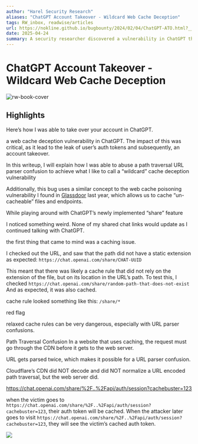 ```yaml
---
author: "Harel Security Research"
aliases: "ChatGPT Account Takeover - Wildcard Web Cache Deception"
tags: RW_inbox, readwise/articles
url: https://nokline.github.io/bugbounty/2024/02/04/ChatGPT-ATO.html?__readwiseLocation=
date: 2025-04-24
summary: A security researcher discovered a vulnerability in ChatGPT that allowed them to take over user accounts by exploiting a web cache deception issue. By manipulating URLs, the attacker could cache sensitive API endpoints containing user authentication tokens. This flaw was due to inconsistent URL parsing between the CDN and the web server, leading to potential account takeovers.
---
```

# ChatGPT Account Takeover - Wildcard Web Cache Deception

![rw-book-cover](https://readwise-assets.s3.amazonaws.com/static/images/article2.74d541386bbf.png)

## Highlights


Here’s how I was able to take over your account in ChatGPT. [](https://read.readwise.io/read/01js1gjqvdejfznjc8nzfg49tb)



a web cache deception vulnerability in ChatGPT. The impact of this was critical, as it lead to the leak of user’s auth tokens and subsequently, an account takeover. [](https://read.readwise.io/read/01js1gk5rzyet8pm8m347fs80q)



In this writeup, I will explain how I was able to abuse a path traversal URL parser confusion to achieve what I like to call a “wildcard” cache deception vulnerability [](https://read.readwise.io/read/01js1gkv25kn10kvdhfyxm4qbp)



Additionally, this bug uses a similar concept to the web cache poisoning vulnerability I found in [Glassdoor](https://nokline.github.io/bugbounty/2022/09/02/Glassdoor-Cache-Poisoning.html) last year, which allows us to cache “un-cacheable” files and endpoints. [](https://read.readwise.io/read/01js1gmpc9ee23q64qecgwepwr)



While playing around with ChatGPT’s newly implemented “share” feature [](https://read.readwise.io/read/01js1gnpmncqk4hym0ky56pm3w)



I noticed something weird. None of my shared chat links would update as I continued talking with ChatGPT. [](https://read.readwise.io/read/01js1gnz5y8bjff10ks0myvq9w)



the first thing that came to mind was a caching issue. [](https://read.readwise.io/read/01js1gpcgraw4757fg89n9kkq4)



I checked out the URL, and saw that the path did not have a static extension as expected:
 `https://chat.openai.com/share/CHAT-UUID` [](https://read.readwise.io/read/01js1gq94pk5g9yn1kz5sgy7da)



This meant that there was likely a cache rule that did not rely on the extension of the file, but on its location in the URL’s path. To test this, I checked `https://chat.openai.com/share/random-path-that-does-not-exist` And as expected, it was also cached. [](https://read.readwise.io/read/01js1gr2hgst3yjt5ec2aj1pb3)



cache rule looked something like this: `/share/*` [](https://read.readwise.io/read/01js1grbazdb6f1eef6tdz2ap6)



red flag [](https://read.readwise.io/read/01js1gs5e54vbjzjf6rhsta34c)



relaxed cache rules can be very dangerous, especially with URL parser confusions. [](https://read.readwise.io/read/01js1gs8cz3qeh1bba80dmrqyd)



Path Traversal Confusion
 In a website that uses caching, the request must go through the CDN before it gets to the web server. [](https://read.readwise.io/read/01js1gsh3v6wcx47x8dmfe8yrn)



URL gets parsed twice, which makes it possible for a URL parser confusion. [](https://read.readwise.io/read/01js1gsyr29sd43w0hyzkp4t0p)



Cloudflare’s CDN did NOT decode and did NOT normalize a URL encoded path traversal, but the web server did. [](https://read.readwise.io/read/01js1gtxeg65ac4nppvmsf9sgt)



https://chat.openai.com/share/%2F..%2Fapi/auth/session?cachebuster=123 [](https://read.readwise.io/read/01js1gwc9t195tawb3vjwk2wec)



when the victim goes to `https://chat.openai.com/share/%2F..%2Fapi/auth/session?cachebuster=123`, their auth token will be cached. When the attacker later goes to visit `https://chat.openai.com/share/%2F..%2Fapi/auth/session?cachebuster=123`, they will see the victim’s cached auth token. [](https://read.readwise.io/read/01js1gx0b279vpgq4my0y2ekck)



![](https://nokline.github.io/images/ChatGPT_Attack.svg) [](https://read.readwise.io/read/01js1gxaw3zn68a72gdvdspysc)
